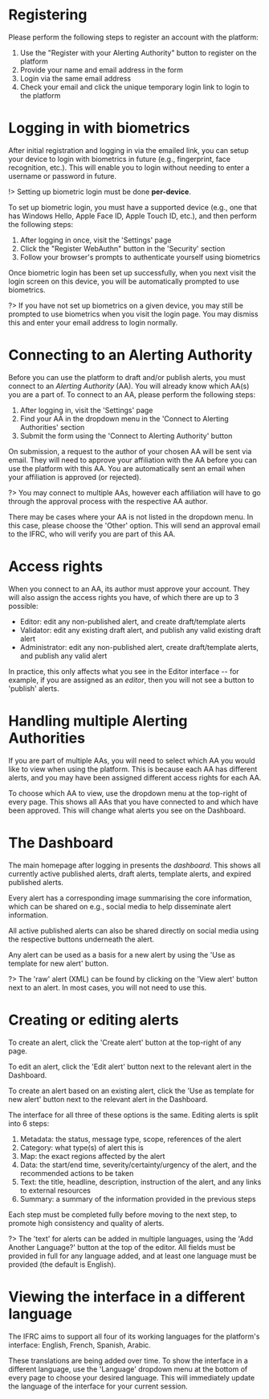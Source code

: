 # Registering

Please perform the following steps to register an account with the platform:

1. Use the "Register with your Alerting Authority" button to register on the platform
2. Provide your name and email address in the form
3. Login via the same email address
4. Check your email and click the unique temporary login link to login to the platform

# Logging in with biometrics

After initial registration and logging in via the emailed link, you can setup your device to login with biometrics in future (e.g., fingerprint, face recognition, etc.). This will enable you to login without needing to enter a username or password in future.

!> Setting up biometric login must be done **per-device**.

To set up biometric login, you must have a supported device (e.g., one that has Windows Hello, Apple Face ID, Apple Touch ID, etc.), and then perform the following steps:

1. After logging in once, visit the 'Settings' page
2. Click the "Register WebAuthn" button in the 'Security' section
3. Follow your browser's prompts to authenticate yourself using biometrics

Once biometric login has been set up successfully, when you next visit the login screen on this device, you will be automatically prompted to use biometrics.

?> If you have not set up biometrics on a given device, you may still be prompted to use biometrics when you visit the login page. You may dismiss this and enter your email address to login normally.

# Connecting to an Alerting Authority

Before you can use the platform to draft and/or publish alerts, you must connect to an _Alerting Authority_ (AA). You will already know which AA(s) you are a part of. To connect to an AA, please perform the following steps:

1. After logging in, visit the 'Settings' page
2. Find your AA in the dropdown menu in the 'Connect to Alerting Authorities' section
3. Submit the form using the 'Connect to Alerting Authority' button

On submission, a request to the author of your chosen AA will be sent via email. They will need to approve your affiliation with the AA before you can use the platform with this AA. You are automatically sent an email when your affiliation is approved (or rejected).

?> You may connect to multiple AAs, however each affiliation will have to go through the approval process with the respective AA author.

There may be cases where your AA is not listed in the dropdown menu. In this case, please choose the 'Other' option. This will send an approval email to the IFRC, who will verify you are part of this AA.

# Access rights

When you connect to an AA, its author must approve your account. They will also assign the access rights you have, of which there are up to 3 possible:

- Editor: edit any non-published alert, and create draft/template alerts
- Validator: edit any existing draft alert, and publish any valid existing draft alert
- Administrator: edit any non-published alert, create draft/template alerts, and publish any valid alert

In practice, this only affects what you see in the Editor interface -- for example, if you are assigned as an _editor_, then you will not see a button to 'publish' alerts.

# Handling multiple Alerting Authorities

If you are part of multiple AAs, you will need to select which AA you would like to view when using the platform. This is because each AA has different alerts, and you may have been assigned different access rights for each AA.

To choose which AA to view, use the dropdown menu at the top-right of every page. This shows all AAs that you have connected to and which have been approved. This will change what alerts you see on the Dashboard.

# The Dashboard

The main homepage after logging in presents the _dashboard_. This shows all currently active published alerts, draft alerts, template alerts, and expired published alerts.

Every alert has a corresponding image summarising the core information, which can be shared on e.g., social media to help disseminate alert information.

All active published alerts can also be shared directly on social media using the respective buttons underneath the alert.

Any alert can be used as a basis for a new alert by using the 'Use as template for new alert' button.

?> The 'raw' alert (XML) can be found by clicking on the 'View alert' button next to an alert. In most cases, you will not need to use this.

# Creating or editing alerts

To create an alert, click the 'Create alert' button at the top-right of any page.

To edit an alert, click the 'Edit alert' button next to the relevant alert in the Dashboard.

To create an alert based on an existing alert, click the 'Use as template for new alert' button next to the relevant alert in the Dashboard.

The interface for all three of these options is the same. Editing alerts is split into 6 steps:

1. Metadata: the status, message type, scope, references of the alert
2. Category: what type(s) of alert this is
3. Map: the exact regions affected by the alert
4. Data: the start/end time, severity/certainty/urgency of the alert, and the recommended actions to be taken
5. Text: the title, headline, description, instruction of the alert, and any links to external resources
6. Summary: a summary of the information provided in the previous steps

Each step must be completed fully before moving to the next step, to promote high consistency and quality of alerts.

?> The 'text' for alerts can be added in multiple languages, using the 'Add Another Language?' button at the top of the editor. All fields must be provided in full for any language added, and at least one language must be provided (the default is English).

# Viewing the interface in a different language

The IFRC aims to support all four of its working languages for the platform's interface: English, French, Spanish, Arabic.

These translations are being added over time. To show the interface in a different language, use the 'Language' dropdown menu at the bottom of every page to choose your desired language. This will immediately update the language of the interface for your current session.
